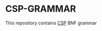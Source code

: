 # CSP-GRAMMAR
This repository contains [CSP](https://en.wikipedia.org/wiki/Communicating_sequential_processes) BNF grammar
